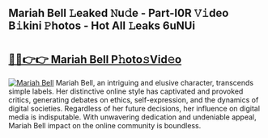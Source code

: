 ## Mariah Bell 𝙻eaked 𝙽u𝚍e - Part-I0R 𝚅𝚒deo B𝚒kini 𝙿hotos - Hot All 𝙻eaks 6uNUi

# <h2><a href="http://ld3z5a.urlbe.top/?page=Mariah+Bell">🔗🔗👉👉 Mariah Bell P𝚑oto𝚜Vid𝚎o</a></h2>

[![Mariah Bell](https://i.imgur.com/eBuTRDB.gif)](http://ld3z5a.urlbe.top/?page=Mariah+Bell)
Mariah Bell, an intriguing and elusive character, transcends simple labels. Her distinctive online style has captivated and provoked critics, generating debates on ethics, self-expression, and the dynamics of digital societies. Regardless of her future decisions, her influence on digital media is indisputable. With unwavering dedication and undeniable appeal, Mariah Bell impact on the online community is boundless.
